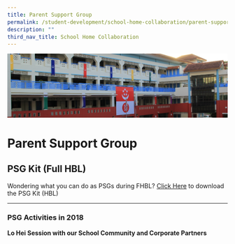 ```yaml
---
title: Parent Support Group
permalink: /student-development/school-home-collaboration/parent-support-group/
description: ""
third_nav_title: School Home Collaboration
---
```

![](/images/Departments/pagebanner1%20(1).jpg)

Parent Support Group
====================

PSG Kit (Full HBL)
------------------

Wondering what you can do as PSGs during FHBL? [Click Here](/files/PSG_Kit_HBL_1.pdf) to download the PSG Kit (HBL)

---------------

### **PSG Activities in 2018**

**Lo Hei Session with our School Community and Corporate Partners**
